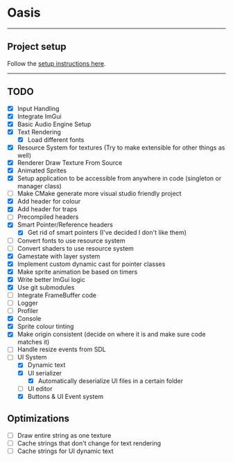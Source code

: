 # Oasis

***

## Project setup

Follow the [setup instructions here](setup.md).

***

## TODO

- [x] Input Handling
- [x] Integrate ImGui
- [x] Basic Audio Engine Setup
- [x] Text Rendering
  - [x] Load different fonts
- [x] Resource System for textures (Try to make extensible for other things as well)
- [x] Renderer Draw Texture From Source
- [x] Animated Sprites
- [x] Setup application to be accessible from anywhere in code (singleton or manager class)
- [ ] Make CMake generate more visual studio friendly project
- [x] Add header for colour
- [x] Add header for traps
- [ ] Precompiled headers
- [x] Smart Pointer/Reference headers
  - [x] Get rid of smart pointers (I've decided I don't like them)
- [ ] Convert fonts to use resource system
- [ ] Convert shaders to use resource system
- [x] Gamestate with layer system
- [x] Implement custom dynamic cast for pointer classes
- [x] Make sprite animation be based on timers
- [x] Write better ImGui logic
- [x] Use git submodules
- [ ] Integrate FrameBuffer code
- [ ] Logger
- [ ] Profiler
- [x] Console
- [x] Sprite colour tinting
- [x] Make origin consistent (decide on where it is and make sure code matches it)
- [ ] Handle resize events from SDL
- [ ] UI System
  - [x] Dynamic text
  - [x] UI serializer
    - [x] Automatically deserialize UI files in a certain folder
  - [ ] UI editor
  - [x] Buttons & UI Event system

## Optimizations

- [ ] Draw entire string as one texture
- [ ] Cache strings that don't change for text rendering
- [ ] Cache strings for UI dynamic text